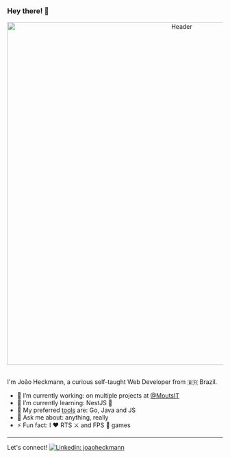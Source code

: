 ### Hey there! 👋

<div style="text-align: center">
    <img width="800" alt="Header" src="./assets/header.gif">
</div>
<br>

I'm João Heckmann, a curious self-taught Web Developer from 🇧🇷 Brazil.

- 🔭 I’m currently working: on multiple projects at [@MoutsIT](https://github.com/MoutsIT)
- 🌱 I’m currently learning: NestJS 🐯
- 🔨 My preferred [tools](https://stackshare.io/YouFool/my-stack) are: Go, Java and JS  
- 💬 Ask me about: anything, really
- ⚡ Fun fact: I ♥ RTS ⚔ and FPS 🔫 games 

---
Let's connect! [![Linkedin: joaoheckmann](https://img.shields.io/badge/-joaoheckmann-blue?style=flat-square&logo=Linkedin&logoColor=white&link=https://www.linkedin.com/in/thaianebraga/)](https://www.linkedin.com/in/jo%C3%A3o-heckmann-59701a151/)